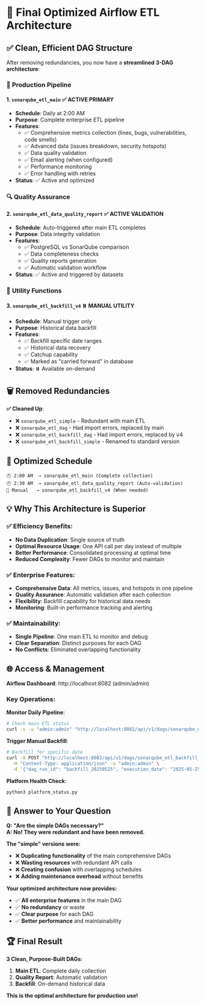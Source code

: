 # 🎯 Final Optimized Airflow ETL Architecture

## ✅ **Clean, Efficient DAG Structure**

After removing redundancies, you now have a **streamlined 3-DAG architecture**:

### 🚀 **Production Pipeline**

#### 1. `sonarqube_etl_main` ✅ **ACTIVE PRIMARY**
- **Schedule**: Daily at 2:00 AM
- **Purpose**: Complete enterprise ETL pipeline
- **Features**:
  - ✅ Comprehensive metrics collection (lines, bugs, vulnerabilities, code smells)
  - ✅ Advanced data (issues breakdown, security hotspots)
  - ✅ Data quality validation
  - ✅ Email alerting (when configured)
  - ✅ Performance monitoring
  - ✅ Error handling with retries
- **Status**: ✅ Active and optimized

### 🔍 **Quality Assurance**

#### 2. `sonarqube_etl_data_quality_report` ✅ **ACTIVE VALIDATION**
- **Schedule**: Auto-triggered after main ETL completes
- **Purpose**: Data integrity validation
- **Features**:
  - ✅ PostgreSQL vs SonarQube comparison
  - ✅ Data completeness checks
  - ✅ Quality reports generation
  - ✅ Automatic validation workflow
- **Status**: ✅ Active and triggered by datasets

### 🔧 **Utility Functions**

#### 3. `sonarqube_etl_backfill_v4` ⏸️ **MANUAL UTILITY**
- **Schedule**: Manual trigger only
- **Purpose**: Historical data backfill
- **Features**:
  - ✅ Backfill specific date ranges
  - ✅ Historical data recovery
  - ✅ Catchup capability
  - ✅ Marked as "carried forward" in database
- **Status**: ⏸️ Available on-demand

## 🗑️ **Removed Redundancies**

**✅ Cleaned Up**:
- ❌ `sonarqube_etl_simple` - Redundant with main ETL
- ❌ `sonarqube_etl_dag` - Had import errors, replaced by main
- ❌ `sonarqube_etl_backfill_dag` - Had import errors, replaced by v4
- ❌ `sonarqube_etl_backfill_simple` - Renamed to standard version

## 📅 **Optimized Schedule**

```
🕐 2:00 AM  → sonarqube_etl_main (Complete collection)
🕐 2:30 AM  → sonarqube_etl_data_quality_report (Auto-validation)
🔧 Manual   → sonarqube_etl_backfill_v4 (When needed)
```

## 💡 **Why This Architecture is Superior**

### ✅ **Efficiency Benefits**:
- **No Data Duplication**: Single source of truth
- **Optimal Resource Usage**: One API call per day instead of multiple
- **Better Performance**: Consolidated processing at optimal time
- **Reduced Complexity**: Fewer DAGs to monitor and maintain

### ✅ **Enterprise Features**:
- **Comprehensive Data**: All metrics, issues, and hotspots in one pipeline
- **Quality Assurance**: Automatic validation after each collection
- **Flexibility**: Backfill capability for historical data needs
- **Monitoring**: Built-in performance tracking and alerting

### ✅ **Maintainability**:
- **Single Pipeline**: One main ETL to monitor and debug
- **Clear Separation**: Distinct purposes for each DAG
- **No Conflicts**: Eliminated overlapping functionality

## 🌐 **Access & Management**

**Airflow Dashboard**: http://localhost:8082 (admin/admin)

### **Key Operations**:

**Monitor Daily Pipeline**:
```bash
# Check main ETL status
curl -s -u "admin:admin" "http://localhost:8082/api/v1/dags/sonarqube_etl_main"
```

**Trigger Manual Backfill**:
```bash
# Backfill for specific date
curl -X POST "http://localhost:8082/api/v1/dags/sonarqube_etl_backfill_v4/dagRuns" \
  -H "Content-Type: application/json" -u "admin:admin" \
  -d '{"dag_run_id": "backfill_20250525", "execution_date": "2025-05-25T00:00:00Z"}'
```

**Platform Health Check**:
```bash
python3 platform_status.py
```

## 🎯 **Answer to Your Question**

**Q: "Are the simple DAGs necessary?"**  
**A: No! They were redundant and have been removed.**

**The "simple" versions were:**
- ❌ **Duplicating functionality** of the main comprehensive DAGs
- ❌ **Wasting resources** with redundant API calls
- ❌ **Creating confusion** with overlapping schedules
- ❌ **Adding maintenance overhead** without benefits

**Your optimized architecture now provides:**
- ✅ **All enterprise features** in the main DAG
- ✅ **No redundancy** or waste
- ✅ **Clear purpose** for each DAG
- ✅ **Better performance** and maintainability

## 🏆 **Final Result**

**3 Clean, Purpose-Built DAGs**:
1. **Main ETL**: Complete daily collection
2. **Quality Report**: Automatic validation  
3. **Backfill**: On-demand historical data

**This is the optimal architecture for production use!**